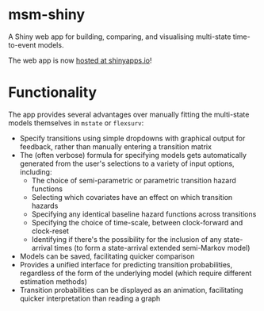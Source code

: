 # msm-shiny
A Shiny web app for building, comparing, and visualising multi-state time-to-event models. 

The web app is now [hosted at shinyapps.io](https://stulacy.shinyapps.io/msm-shiny/)!

# Functionality

The app provides several advantages over manually fitting the multi-state models themselves in `mstate` or `flexsurv`:

  - Specify transitions using simple dropdowns with graphical output for feedback, rather than manually entering a transition matrix
  - The (often verbose) formula for specifying models gets automatically generated from the user's selections to a variety of input options, including:
    - The choice of semi-parametric or parametric transition hazard functions
    - Selecting which covariates have an effect on which transition hazards
    - Specifying any identical baseline hazard functions across transitions
    - Specifying the choice of time-scale, between clock-forward and clock-reset
    - Identifying if there's the possibility for the inclusion of any state-arrival times (to form a state-arrival extended semi-Markov model)
  - Models can be saved, facilitating quicker comparison
  - Provides a unified interface for predicting transition probabilities, regardless of the form of the underlying model (which require different estimation methods)
  - Transition probabilities can be displayed as an animation, facilitating quicker interpretation than reading a graph
